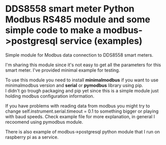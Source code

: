 # DDS8558 smart meter Python Modbus RS485 module and some simple code to make a modbus->postgresql service (examples) 


Simple module for Modbus data connection to DDS8558 smart meters. 

I'm sharing this module since it's not easy to get all the parameters for this smart meter. I've provided minimal example for testing.

To use this module you need to  install **minimalmodbus** if you want to use minimalmodbus version  and **serial** or **pymodbus** library using pip.  
I didn't go trough packaging and pip yet since this is a simple module just holding modbus configuration information. 

If you have problems with reading data from modbus you might try to change self.instrument.serial.timeout = 0.1 to something bigger or playing with  baud speeds. 
Check example file for more explanation, in general I recoomend using pymodbus module.

There is also example of modbus->postgresql python module that I run on raspberry pi as a service. 


